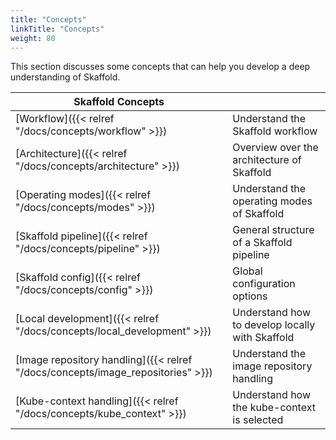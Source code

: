 ```yaml
---
title: "Concepts"
linkTitle: "Concepts"
weight: 80
---
```


This section discusses some concepts that can help you develop a deep
understanding of Skaffold.

| Skaffold Concepts | |
|----------|---|
| [Workflow]({{< relref "/docs/concepts/workflow" >}}) | Understand the Skaffold workflow |
| [Architecture]({{< relref "/docs/concepts/architecture" >}}) | Overview over the architecture of Skaffold |
| [Operating modes]({{< relref "/docs/concepts/modes" >}}) | Understand the operating modes of Skaffold |
| [Skaffold pipeline]({{< relref "/docs/concepts/pipeline" >}}) | General structure of a Skaffold pipeline |
| [Skaffold config]({{< relref "/docs/concepts/config" >}}) | Global configuration options |
| [Local development]({{< relref "/docs/concepts/local_development" >}}) | Understand how to develop locally with Skaffold |
| [Image repository handling]({{< relref "/docs/concepts/image_repositories" >}}) | Understand the image repository handling |
| [Kube-context handling]({{< relref "/docs/concepts/kube_context" >}}) | Understand how the kube-context is selected |
